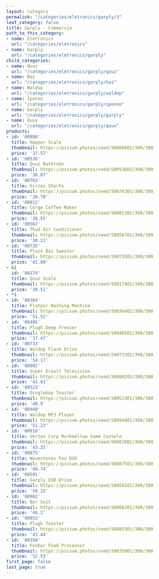 ```yaml
---
layout: category
permalink: "/categories/eletronics/garply/3"
leaf_category: false
title: Garply - Commercia
path_to_this_category:
- name: Eletronics
  url: "/categories/eletronics"
- name: Garply
  url: "/categories/eletronics/garply"
child_categories:
- name: Quuz
  url: "/categories/eletronics/garply/quuz"
- name: Baz
  url: "/categories/eletronics/garply/baz"
- name: Waldop
  url: "/categories/eletronics/garply/waldop"
- name: Iponno
  url: "/categories/eletronics/garply/iponno"
- name: Garply
  url: "/categories/eletronics/garply/garply"
- name: Quux
  url: "/categories/eletronics/garply/quux"
products:
- id: '00886'
  title: Happor Scale
  thumbnail: https://picsum.photos/seed/S0088602/300/300
  price: '37.57'
- id: '00536'
  title: Quuz Bathrobe
  thumbnail: https://picsum.photos/seed/S0053602/300/300
  price: '36.87'
- id: '00763'
  title: Girzes Shorts
  thumbnail: https://picsum.photos/seed/S0076301/300/300
  price: '30.78'
- id: '00012'
  title: Corge Coffee Maker
  thumbnail: https://picsum.photos/seed/S0001202/300/300
  price: '38.55'
- id: '00567'
  title: Thud Air Conditioner
  thumbnail: https://picsum.photos/seed/S0056701/300/300
  price: '30.22'
- id: '00735'
  title: Plain Baz Sweater
  thumbnail: https://picsum.photos/seed/S0073501/300/300
  price: '41.88'
- &1
  id: '00174'
  title: Quuz Scale
  thumbnail: https://picsum.photos/seed/S0017402/300/300
  price: '39.51'
- *1
- id: '00364'
  title: Platpor Washing Machine
  thumbnail: https://picsum.photos/seed/S0036402/300/300
  price: '51.52'
- id: '00405'
  title: Plugh Deep Freezer
  thumbnail: https://picsum.photos/seed/S0040501/300/300
  price: '37.47'
- id: '00733'
  title: Waldop Flash Drive
  thumbnail: https://picsum.photos/seed/S0073302/300/300
  price: '54.17'
- id: '00802'
  title: Super Grault Television
  thumbnail: https://picsum.photos/seed/S0080202/300/300
  price: '42.02'
- id: '00523'
  title: Dinglebop Toaster
  thumbnail: https://picsum.photos/seed/S0052301/300/300
  price: '40.9'
- id: '00948'
  title: Waldop MP3 Player
  thumbnail: https://picsum.photos/seed/S0094801/300/300
  price: '51.23'
- id: '00816'
  title: Vertex Corp Murkmellow Game Console
  thumbnail: https://picsum.photos/seed/S0081602/300/300
  price: '43.25'
- id: '00875'
  title: Wavestones Foo DVD
  thumbnail: https://picsum.photos/seed/S0087501/300/300
  price: '40.74'
- id: '00591'
  title: Garply USB Drive
  thumbnail: https://picsum.photos/seed/S0059101/300/300
  price: '50.32'
- id: '00082'
  title: Bar Suit
  thumbnail: https://picsum.photos/seed/S0008201/300/300
  price: '46.2'
- id: '00853'
  title: Plugh Toaster
  thumbnail: https://picsum.photos/seed/S0085301/300/300
  price: '43.44'
- id: '00350'
  title: Foobar Food Processor
  thumbnail: https://picsum.photos/seed/S0035001/300/300
  price: '52.53'
first_page: false
last_page: true
---
```

